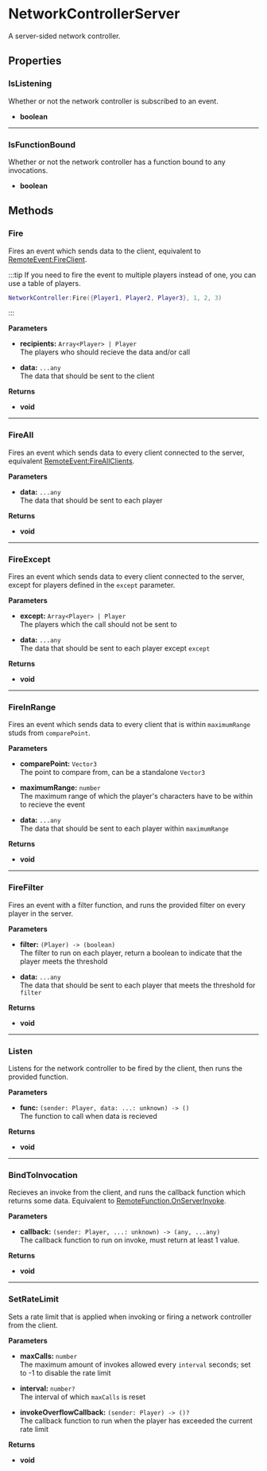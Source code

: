 # NetworkControllerServer <Badge type="danger" text="server" />

A server-sided network controller.

## Properties

### IsListening <Badge type="tip" text="read only" />

Whether or not the network controller is subscribed to an event.

* **boolean**

---

### IsFunctionBound <Badge type="tip" text="read only" />

Whether or not the network controller has a function bound to any invocations.

* **boolean**

## Methods

### Fire

Fires an event which sends data to the client, equivalent to [RemoteEvent:FireClient](https://create.roblox.com/docs/reference/engine/classes/RemoteEvent#FireClient).

:::tip
If you need to fire the event to multiple players instead of one, you can use a table of players.

```lua
NetworkController:Fire({Player1, Player2, Player3}, 1, 2, 3)
```
:::

**Parameters**

* **recipients:** `Array<Player> | Player`\
The players who should recieve the data and/or call

* **data:** `...any`\
The data that should be sent to the client

**Returns**

* **void**

---

### FireAll

Fires an event which sends data to every client connected to the server, equivalent [RemoteEvent:FireAllClients](https://create.roblox.com/docs/reference/engine/classes/RemoteEvent#FireAllClients).

**Parameters**

* **data:** `...any`\
The data that should be sent to each player

**Returns**

* **void**

---

### FireExcept

Fires an event which sends data to every client connected to the server, except for players defined in the `except` parameter.

**Parameters**

* **except:** `Array<Player> | Player`\
The players which the call should not be sent to

* **data:** `...any`\
The data that should be sent to each player except `except`

**Returns**

* **void**

---

### FireInRange

Fires an event which sends data to every client that is within `maximumRange` studs from `comparePoint`.

**Parameters**

* **comparePoint:** `Vector3`\
The point to compare from, can be a standalone `Vector3`

* **maximumRange:** `number`\
The maximum range of which the player's characters have to be within to recieve the event

* **data:** `...any`\
The data that should be sent to each player within `maximumRange`

**Returns**

* **void**

---

### FireFilter

Fires an event with a filter function, and runs the provided filter on every player in the server.

**Parameters**

* **filter:** `(Player) -> (boolean)`\
The filter to run on each player, return a boolean to indicate that the player meets the threshold

* **data:** `...any`\
The data that should be sent to each player that meets the threshold for `filter`

**Returns**

* **void**

---

### Listen

Listens for the network controller to be fired by the client, then runs the provided function.

**Parameters**

* **func:** `(sender: Player, data: ...: unknown) -> ()`\
The function to call when data is recieved

**Returns**

* **void**

---

### BindToInvocation

Recieves an invoke from the client, and runs the callback function which returns some data. Equivalent to [RemoteFunction.OnServerInvoke](https://create.roblox.com/docs/reference/engine/classes/RemoteFunction#OnServerInvoke).

**Parameters**

* **callback:** `(sender: Player, ...: unknown) -> (any, ...any)`\
The callback function to run on invoke, must return at least 1 value.

**Returns**

* **void**

---

### SetRateLimit

Sets a rate limit that is applied when invoking or firing a network controller from the client.

**Parameters**

* **maxCalls:** `number`\
The maximum amount of invokes allowed every `interval` seconds; set to -1 to disable the rate limit

* **interval:** `number?`\
The interval of which `maxCalls` is reset

* **invokeOverflowCallback:** `(sender: Player) -> ()?`\
The callback function to run when the player has exceeded the current rate limit

**Returns**

* **void**